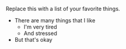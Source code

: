 Replace this with a list of your favorite things.
* There are many things that I like
  * I'm very tired
  * And stressed
* But that's okay 
